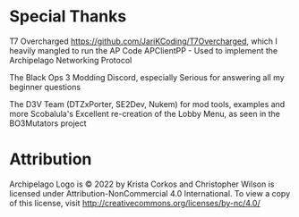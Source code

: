 # Special Thanks
T7 Overcharged https://github.com/JariKCoding/T7Overcharged, which I heavily mangled to run the AP Code
APClientPP - Used to implement the Archipelago Networking Protocol

The Black Ops 3 Modding Discord, especially Serious for answering all my beginner questions

The D3V Team (DTZxPorter, SE2Dev, Nukem) for mod tools, examples and more
Scobalula's Excellent re-creation of the Lobby Menu, as seen in the BO3Mutators project



# Attribution
Archipelago Logo is © 2022 by Krista Corkos and Christopher Wilson is licensed under Attribution-NonCommercial 4.0 International. To view a copy of this license, visit http://creativecommons.org/licenses/by-nc/4.0/
